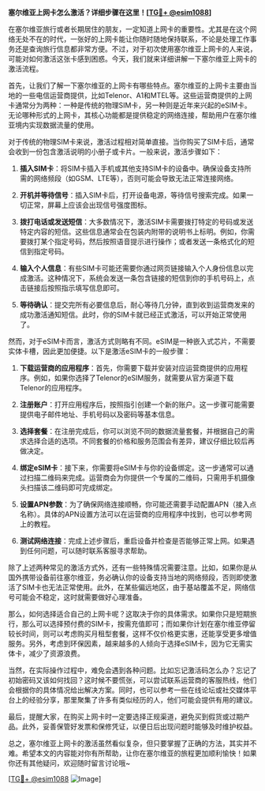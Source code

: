 **塞尔维亚上网卡怎么激活？详细步骤在这里！[[TG💪+ @esim1088](https://t.me/s/esim1088)]**

在塞尔维亚旅行或者长期居住的朋友，一定知道上网卡的重要性。尤其是在这个网络无处不在的时代，一张好的上网卡能让你随时随地保持联系，不论是处理工作事务还是查询旅行信息都非常方便。不过，对于初次使用塞尔维亚上网卡的人来说，可能对如何激活这张卡感到困惑。今天，我们就来详细讲解一下塞尔维亚上网卡的激活流程。

首先，让我们了解一下塞尔维亚的上网卡有哪些特点。塞尔维亚的上网卡主要由当地的一些电信运营商提供，比如Telenor、A1和MTEL等。这些运营商提供的上网卡通常分为两种：一种是传统的物理SIM卡，另一种则是近年来兴起的eSIM卡。无论哪种形式的上网卡，其核心功能都是提供稳定的网络连接，帮助用户在塞尔维亚境内实现数据流量的使用。

对于传统的物理SIM卡来说，激活过程相对简单直接。当你购买了SIM卡后，通常会收到一份包含激活说明的小册子或卡片。一般来说，激活步骤如下：

1. **插入SIM卡**：将SIM卡插入手机或其他支持SIM卡的设备中。确保设备支持所需的网络频段（如GSM、LTE等），否则可能会导致无法正常连接网络。

2. **开机并等待信号**：插入SIM卡后，打开设备电源，等待信号搜索完成。如果一切正常，屏幕上应该会出现信号强度图标。

3. **拨打电话或发送短信**：大多数情况下，激活SIM卡需要拨打特定的号码或发送特定内容的短信。这些信息通常会在包装内附带的说明书上标明。例如，你需要拨打某个指定号码，然后按照语音提示进行操作；或者发送一条格式化的短信到指定号码。

4. **输入个人信息**：有些SIM卡可能还需要你通过网页链接输入个人身份信息以完成激活。这种情况下，系统会发送一条包含链接的短信到你的手机号码上，点击链接后按照指示填写信息即可。

5. **等待确认**：提交完所有必要信息后，耐心等待几分钟，直到收到运营商发来的成功激活通知短信。此时，你的SIM卡就已经正式激活，可以开始正常使用了。

然而，对于eSIM卡而言，激活方式则略有不同。eSIM是一种嵌入式芯片，不需要实体卡槽，因此更加便捷。以下是激活eSIM卡的一般步骤：

1. **下载运营商的应用程序**：首先，你需要下载并安装对应运营商提供的应用程序。例如，如果你选择了Telenor的eSIM服务，就需要从官方渠道下载Telenor的应用程序。

2. **注册账户**：打开应用程序后，按照指引创建一个新的账户。这一步骤可能需要提供电子邮件地址、手机号码以及密码等基本信息。

3. **选择套餐**：在注册完成后，你可以浏览不同的数据流量套餐，并根据自己的需求选择合适的选项。不同套餐的价格和服务范围会有差异，建议仔细比较后再做决定。

4. **绑定eSIM卡**：接下来，你需要将eSIM卡与你的设备绑定。这一步通常可以通过扫描二维码来完成。运营商会为你提供一个专属的二维码，只需用手机摄像头扫描该二维码即可完成绑定。

5. **设置APN参数**：为了确保网络连接顺畅，你可能还需要手动配置APN（接入点名称）。具体的APN设置方法可以在运营商的应用程序中找到，也可以参考网上的教程。

6. **测试网络连接**：完成上述步骤后，重启设备并检查是否能够正常上网。如果遇到任何问题，可以随时联系客服寻求帮助。

除了上述两种常见的激活方式外，还有一些特殊情况需要注意。比如，如果你是从国外携带设备前往塞尔维亚，务必确认你的设备支持当地的网络频段，否则即使激活了SIM卡也无法正常使用。此外，在某些偏远地区，由于基站覆盖不足，网络信号可能会不稳定，这时就需要做好心理准备。

那么，如何选择适合自己的上网卡呢？这取决于你的具体需求。如果你只是短期旅行，那么可以选择预付费的SIM卡，按需充值即可；而如果你计划在塞尔维亚停留较长时间，则可以考虑购买月租型套餐，这样不仅价格更实惠，还能享受更多增值服务。另外，考虑到环保因素，越来越多的人倾向于选择eSIM卡，因为它无需实体卡，减少了资源浪费。

当然，在实际操作过程中，难免会遇到各种问题。比如忘记激活码怎么办？忘记了初始密码又该如何找回？这时候不要慌张，可以尝试联系运营商的客服热线，他们会根据你的具体情况给出解决方案。同时，也可以参考一些在线论坛或社交媒体平台上的经验分享，那里聚集了许多有类似经历的人，他们可能会提供有用的建议。

最后，提醒大家，在购买上网卡时一定要选择正规渠道，避免买到假货或过期产品。此外，妥善保管好发票和保修凭证，以便日后出现问题时能够及时维护权益。

总之，塞尔维亚上网卡的激活虽然看似复杂，但只要掌握了正确的方法，其实并不难。希望本文的内容能对你有所帮助，让你在塞尔维亚的旅程更加顺利愉快！如果你还有其他疑问，欢迎随时留言讨论哦~

[[TG💪+ @esim1088](https://t.me/s/esim1088) ![Image](https://i.postimg.cc/4NQfJmqS/Snipaste-2025-05-13-00-14-12.png)]